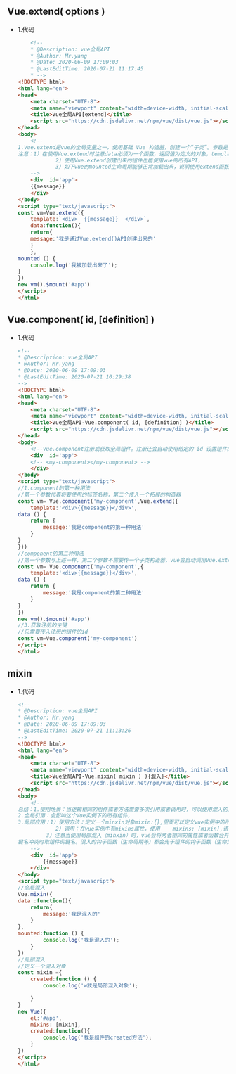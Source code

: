 
Vue.extend( options )
----
* 1.代码
    ```html
        <!--
        * @Description: vue全局API
        * @Author: Mr.yang
        * @Date: 2020-06-09 17:09:03
        * @LastEditTime: 2020-07-21 11:17:45
        * --> 
    <!DOCTYPE html>
    <html lang="en">
    <head>
        <meta charset="UTF-8">
        <meta name="viewport" content="width=device-width, initial-scale=1.0">
        <title>Vue全局API[extend]</title>
        <script src="https://cdn.jsdelivr.net/npm/vue/dist/vue.js"></script>
    </head>
    <body>
        <!--
    1.Vue.extend是vue的全局变量之一，使用基础 Vue 构造器，创建一个“子类”。参数是一个包含组件选项的对象。
    注意：1）在使用Vue.extend时注意data必须为一个函数，返回值为定义的对象，template为模板
                2）使用Vue.extend创建出来的组件也能使用vue的所有API，
                3）如下vue的mounted生命周期能够正常加载出来，说明使用extend函数是能调用vue的生命周期方法的
        -->
        <div  id='app'>
        {{message}}  
        </div>
    </body>
    <script type="text/javascript">
    const vm=Vue.extend({
        template:`<div>  {{message}}  </div>`,
        data:function(){
        return{
        message:'我是通过Vue.extend()API创建出来的'
        }
        },
    mounted () {
        console.log('我被加载出来了');
    }
    })
    new vm().$mount('#app')
    </script>
    </html>
Vue.component( id, [definition] )
----
* 1.代码
    ```html
    <!--
    * @Description: vue全局API
    * @Author: Mr.yang
    * @Date: 2020-06-09 17:09:03
    * @LastEditTime: 2020-07-21 10:29:38
    --> 
    <!DOCTYPE html>
    <html lang="en">
    <head>
        <meta charset="UTF-8">
        <meta name="viewport" content="width=device-width, initial-scale=1.0">
        <title>Vue全局API-Vue.component( id, [definition] )</title>
        <script src="https://cdn.jsdelivr.net/npm/vue/dist/vue.js"></script>
    </head>
    <body>
        <!--Vue.component注册或获取全局组件。注册还会自动使用给定的 id 设置组件的名称-->
        <div  id='app'>
        <!-- <my-component></my-component> -->
        </div>
    </body>
    <script type="text/javascript">
    //1.component的第一种用法
    //第一个参数代表将要使用的标签名称，第二个传入一个拓展的构造器
    const vm= Vue.component('my-component',Vue.extend({
        template:'<div>{{message}}</div>',
    data () {
        return {
            message:'我是component的第一种用法'
        }
    }
    }))
    //component的第二种用法
    //第一个参数与上述一样，第二个参数不需要传一个子类构造器，vue会自动调用Vue.extend()创建一个子类
    const vm= Vue.component('my-component',{
        template:'<div>{{message}}</div>',
    data () {
        return {
            message:'我是component的第二种用法'
        }
    }
    })
    new vm().$mount('#app')
    //3.获取注册的主键
    //只需要传入注册的组件的id
    const vm=Vue.component('my-component')
    </script>
    </html>

mixin
----
* 1.代码
    ```html
    <!--
    * @Description: vue全局API
    * @Author: Mr.yang
    * @Date: 2020-06-09 17:09:03
    * @LastEditTime: 2020-07-21 11:13:26
    --> 
    <!DOCTYPE html>
    <html lang="en">
    <head>
        <meta charset="UTF-8">
        <meta name="viewport" content="width=device-width, initial-scale=1.0">
        <title>Vue全局API-Vue.mixin( mixin ) ){混入}</title>
        <script src="https://cdn.jsdelivr.net/npm/vue/dist/vue.js"></script>
    </head>
    <body>
        <!--
    总结：1.使用场景：当逻辑相同的组件或者方法需要多次引用或者调用时，可以使用混入的方式
    2.全局引用：会影响这个Vue实例下的所有组件，
    3.局部应用：1）使用方法：定义一个minxin对象mixin:{},里面可以定义vue实例中的所有属性，
                2）调用：在vue实例中有mixins属性，使用    mixins: [mixin],语法引入即可。
             3）注意当使用局部混入（minxin）时，vue会将两者相同的属性或者函数合并，当对象的
    键名冲突时取组件的键名。混入的钩子函数（生命周期等）都会先于组件的钩子函数（生命周期等）执行
        -->
        <div  id='app'>
            {{message}}
        </div>
    </body>
    <script type="text/javascript">
    //全局混入
    Vue.mixin({
    data :function(){
        return{
            message:'我是混入的'
        }
    },
    mounted:function () {
            console.log('我是混入的');
        }
    })
    //局部混入
    //定义一个混入对象
    const mixin ={
        created:function () {
            console.log('w我是局部混入对象');

        }
    }
    new Vue({
        el:'#app',
        mixins: [mixin],
        created:function(){
            console.log('我是组件的created方法');
        }
    })
    </script>
    </html>
